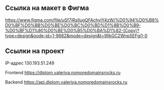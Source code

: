 ## Ссылка на макет в Фигма

https://www.figma.com/file/uSf7jRsIIugQFAchyiY4zW/%D0%94%D0%B8%D0%BF%D0%BB%D0%BE%D0%BC%D0%BD%D1%8B%D0%B9-%D0%BF%D1%80%D0%BE%D0%B5%D0%BA%D1%82-(Copy)?type=design&node-id=1-9662&mode=design&t=9llkGC2WnpSEFgj1-0

## Ссылки на проект

IP-адрес 130.193.51.249

Frontend https://diplom.valeriya.nomoredomainsrocks.ru

Backend https://api.diplom.valeriya.nomoredomainsrocks.ru
